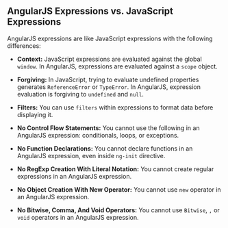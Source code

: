 ## AngularJS Expressions vs. JavaScript Expressions

AngularJS expressions are like JavaScript expressions with the following differences:

- **Context:** JavaScript expressions are evaluated against the global ```window```. In AngularJS, expressions are evaluated against a ```scope``` object.

- **Forgiving:** In JavaScript, trying to evaluate undefined properties generates ```ReferenceError``` or ```TypeError```. In AngularJS, expression evaluation is forgiving to ```undefined``` and ```null```.

- **Filters:** You can use ```filters``` within expressions to format data before displaying it.

- **No Control Flow Statements:** You cannot use the following in an AngularJS expression: conditionals, loops, or exceptions.

- **No Function Declarations:** You cannot declare functions in an AngularJS expression, even inside ```ng-init``` directive.

- **No RegExp Creation With Literal Notation:** You cannot create regular expressions in an AngularJS expression.

- **No Object Creation With New Operator:** You cannot use ```new``` operator in an AngularJS expression.

- **No Bitwise, Comma, And Void Operators:** You cannot use ```Bitwise```, ```,``` or ```void``` operators in an AngularJS expression.